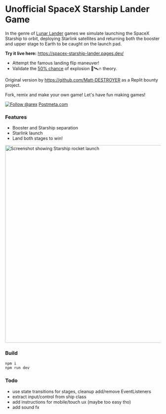 # Unofficial SpaceX Starship Lander Game

In the genre of [Lunar Lander](https://en.wikipedia.org/wiki/Lunar_Lander_(video_game_genre)) games we simulate launching the SpaceX Starship to orbit,
deploying Starlink satellites and returning both the booster and upper stage to Earth 
to be caught on the launch pad.  

**Try it live here:** https://spacex-starship-lander.pages.dev/

- Attempt the famous landing flip maneuver!
- Validate the [50% chance](https://www.dailymail.co.uk/sciencetech/article-11858339/Elon-Musk-says-theres-50-chance-SpaceXs-Starship-rocket-EXPLODE-launch.html)  of explosion 🚀🛰🔥 theory.

Original version by https://github.com/Matt-DESTROYER as a Replit bounty project.

Fork, remix and make your own game!
Let's have fun making games!

<a href="https://x.com/arex"><img src="https://img.shields.io/twitter/follow/arex" alt="Follow @arex"></a>
  [Postmeta.com](https://postmeta.com)

### Features

- Booster and Starship separation
- Starlink launch
- Land both stages to win!
  
<img src="https://raw.githubusercontent.com/areyasouka/spacex-starship-lander/main/docs/screenshot.png" alt="Screenshot showing Starship rocket launch" title="Starship Lander Game " width="640">

### Build

```sh
npm i
npm run dev
```

### Todo

- use state transitions for stages, cleanup add/remove EventListeners
- extract input/control from ship class
- add instructions for mobile/touch ux (maybe too easy tho)
- add sound fx
